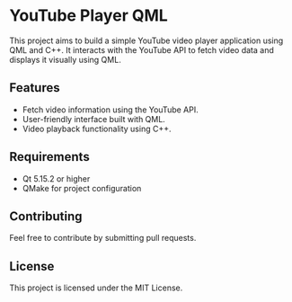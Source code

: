# YouTube Player QML

This project aims to build a simple YouTube video player application using QML and C++. It interacts with the YouTube API to fetch video data and displays it visually using QML.

## Features
- Fetch video information using the YouTube API.
- User-friendly interface built with QML.
- Video playback functionality using C++.

## Requirements
- Qt 5.15.2 or higher
- QMake for project configuration

## Contributing

Feel free to contribute by submitting pull requests.

## License
This project is licensed under the MIT License.
